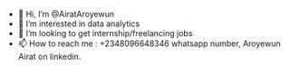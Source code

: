 - 👋 Hi, I’m @AiratAroyewun
- 👀 I’m interested in data analytics
- 💞️ I’m looking to get internship/freelancing jobs
- 📫 How to reach me : +2348096648346 whatsapp number, Aroyewun Airat on linkedin.

<!---
AiratAroyewun/AiratAroyewun is a ✨ special ✨ repository because its `README.md` (this file) appears on your GitHub profile.
You can click the Preview link to take a look at your changes.
--->
